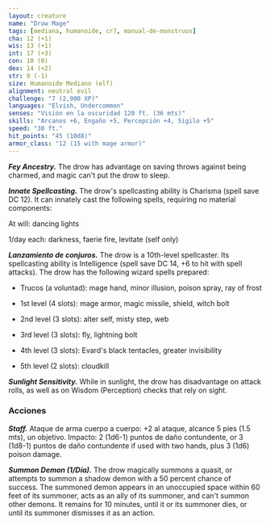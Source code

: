 ```yaml
---
layout: creature
name: "Drow Mage"
tags: [mediana, humanoide, cr7, manual-de-monstruos]
cha: 12 (+1)
wis: 13 (+1)
int: 17 (+3)
con: 10 (0)
dex: 14 (+2)
str: 9 (-1)
size: Humanoide Mediano (elf)
alignment: neutral evil
challenge: "7 (2,900 XP)"
languages: "Elvish, Undercommon"
senses: "Visión en la oscuridad 120 ft. (36 mts)"
skills: "Arcanos +6, Engaño +5, Percepción +4, Sigilo +5"
speed: "30 ft."
hit_points: "45 (10d8)"
armor_class: "12 (15 with mage armor)"
---
```


***Fey Ancestry.*** The drow has advantage on saving throws against being charmed, and magic can't put the drow to sleep.

***Innate Spellcasting.*** The drow's spellcasting ability is Charisma (spell save DC 12). It can innately cast the following spells, requiring no material components:

At will: dancing lights

1/day each: darkness, faerie fire, levitate (self only)

***Lanzamiento de conjuros.*** The drow is a 10th-level spellcaster. Its spellcasting ability is Intelligence (spell save DC 14, +6 to hit with spell attacks). The drow has the following wizard spells prepared:

* Trucos (a voluntad): mage hand, minor illusion, poison spray, ray of frost

* 1st level (4 slots): mage armor, magic missile, shield, witch bolt

* 2nd level (3 slots): alter self, misty step, web

* 3rd level (3 slots): fly, lightning bolt

* 4th level (3 slots): Evard's black tentacles, greater invisibility

* 5th level (2 slots): cloudkill

***Sunlight Sensitivity.*** While in sunlight, the drow has disadvantage on attack rolls, as well as on Wisdom (Perception) checks that rely on sight.

### Acciones

***Staff.*** Ataque de arma cuerpo a cuerpo: +2 al ataque, alcance 5 pies (1.5 mts), un objetivo. Impacto: 2 (1d6-1) puntos de daño contundente, or 3 (1d8-1) puntos de daño contundente if used with two hands, plus 3 (1d6) poison damage.

***Summon Demon (1/Día).*** The drow magically summons a quasit, or attempts to summon a shadow demon with a 50 percent chance of success. The summoned demon appears in an unoccupied space within 60 feet of its summoner, acts as an ally of its summoner, and can't summon other demons. It remains for 10 minutes, until it or its summoner dies, or until its summoner dismisses it as an action.